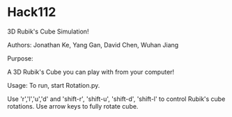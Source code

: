 # Hack112
3D Rubik's Cube Simulation!

Authors: Jonathan Ke, Yang Gan, David Chen, Wuhan Jiang

Purpose:

A 3D Rubik's Cube you can play with from your computer!


Usage:
To run, start Rotation.py.

Use 'r','l','u','d' and 'shift-r', 'shift-u',
'shift-d', 'shift-l' to control Rubik's cube rotations.
Use arrow keys to fully rotate cube.
